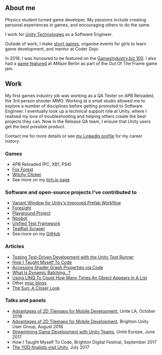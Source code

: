 ## About me

Physics student turned game developer. My passions include creating personal experiences in games, and encouraging others to do the same.

I work for [Unity Technologies](http://unity3d.com/) as a Software Engineer.

Outside of work, I make [short games](https://sophiaaar.itch.io/), organise events for girls to learn game development, and mentor at Coder Dojo.

In 2018, I was honoured to be featured on the [GamesIndustry.biz 100](https://www.gamesindustry.biz/top100/2018). I also had a [game featured](https://sophiaaar.itch.io/be-young-and-shut-up) at AMaze Berlin as part of the Out Of The Frame game jam.

## Work

My first games industry job was working as a QA Tester on APB Reloaded, the 3rd person shooter MMO. Working at a small studio allowed me to explore a number of disciplines before getting promoted to Software Engineer. I eventually took up a technical support role at Unity, where I realised my love of troubleshooting and helping others create the best projects they can. Now in the Release QA team, I ensure that Unity users get the best possible product.

Contact me for more details or see [my LinkedIn profile](https://www.linkedin.com/in/sophia-clarke-627b328b/) for my career history.

### Games
- APB Reloaded (PC, XB1, PS4)
- [Fox Forest](https://sophiaaar.itch.io/fox-forest)
- [Witchy Clicker](https://sophiaaar.itch.io/witchy-clicker)
- See more on my [itch.io page](https://sophiaaar.itch.io/)

### Software and open-source projects I've contributed to
- [Variant Window for Unity's Improved Prefab Workflow](https://github.com/sophiaaar/ImprovedPrefabs-VariantWindow)
- [Foresight](https://foresight-ts.com/)
- [Playground Project](https://github.com/sophiaaar/PlaygroundProject)
- [Noobot](https://github.com/sophiaaar/noobot)
- [Unified Test Framework](https://github.com/Unity-Technologies/UTF_Core)
- [TestRail Scraper](https://github.com/sophiaaar/TestRail-Scraper)
- See more on my [GitHub](https://github.com/sophiaaar)

### Articles
- [Testing Test-Driven Development with the Unity Test Runner](https://blogs.unity3d.com/2018/11/02/testing-test-driven-development-with-the-unity-test-runner/)
- [How I Taught Myself To Code](http://sophiaaar.blogspot.co.uk/2017/05/how-i-taught-myself-to-code.html)
- [Accessing Shader Graph Properties via Code](http://sophiaaar.blogspot.co.uk/2018/02/accessing-shader-graph-properties-via.html)
- [What Is Dynamic Batching...?](http://sophiaaar.blogspot.co.uk/2018/03/what-is-dynamic-batching-and-why-is-it.html)
- [Using LINQ To Count How Many Times An Object Appears In A List](http://sophiaaar.blogspot.co.uk/2018/03/using-linq-to-count-how-many-times.html)
- Other [misc blogs](http://sophiaaar.blogspot.co.uk)
- [The Sun: A Closer Look](https://the-gist.org/2014/03/the-sun-a-closer-look/)

### Talks and panels
- [Advantages of 2D Tilemaps for Mobile Development](https://www.youtube.com/watch?v=rKlvgkDHWfQ), Unite LA, October 2018
- [Advantages of 2D Tilemaps for Mobile Development](https://twitter.com/sophiaaar/status/1027855118190997504), Brighton Unity User Group, August 2018
- [Streamlining Game Development with Unity Teams](https://www.youtube.com/watch?v=zzRT5y6zO7A), Unite Europe, June 2017
- How I Taught Myself To Code, Brighton Digital Festival, September 2017
- [The YGD finalists visit Unity](http://ygd.bafta.org/about-ygd/ygd-news/the-ygd-finalists-visit-unity), July 2017

